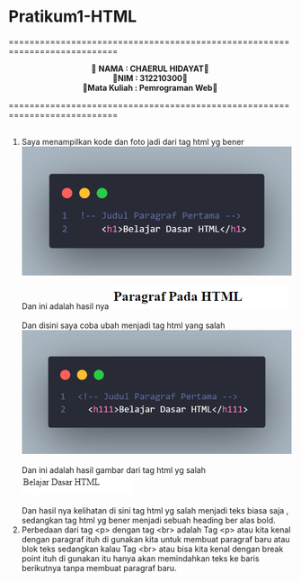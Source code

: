 # Pratikum1-HTML

===========================================================================<br>
<p align="center">
 &#128640 <b>NAMA          :  CHAERUL HIDAYAT</b>&#128640 <br> 
  &#128640<b>NIM           :  312210300</b>&#128640 <br>
 &#128640<b>Mata Kuliah   :  Pemrograman Web</b>&#128640 <br>
</p>
===========================================================================<br><br>


 1. Saya menampilkan kode dan foto jadi dari tag html yg bener 
![Gambar TAG HTML](<FOTO README/code1.png>) <br><br>
 Dan ini adalah hasil nya 
![Hasil Gambar Tag HTML](<FOTO README/code2.png>)<br><br>
 Dan disini saya coba ubah menjadi tag html yang salah 
![TAH HTML YG SALAH](<FOTO README/code 3.png>) <br><br>
 Dan ini adalah hasil gambar dari tag html yg salah
![Gambar TAG HTML yang salah](<FOTO README/code4.png>)<br><br>
 Dan hasil nya kelihatan di sini tag html yg salah menjadi teks biasa saja , sedangkan tag html yg bener menjadi sebuah heading ber alas bold.<br>
 2. Perbedaan dari tag &#60;p&#62; dengan tag &#60;br&#62; adalah
 Tag &#60;p&#62; atau kita kenal dengan paragraf ituh di gunakan kita untuk membuat paragraf baru atau blok teks sedangkan kalau Tag &#60;br&#62; atau bisa kita kenal dengan break point ituh di gunakan itu hanya akan memindahkan teks ke baris berikutnya tanpa membuat paragraf baru. <br>
